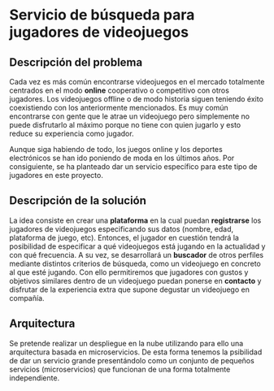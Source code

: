 # Servicio de búsqueda para jugadores de videojuegos

## Descripción del problema

Cada vez es más común encontrarse videojuegos en el mercado totalmente centrados
en el modo **online** cooperativo o competitivo con otros jugadores. Los videojuegos
offline o de modo historia siguen teniendo éxito coexistiendo con los
anteriormente mencionados. Es muy común encontrarse con gente que le atrae un
videojuego pero simplemente no puede disfrutarlo al máximo porque no tiene con
quien jugarlo y esto reduce su experiencia como jugador.

Aunque siga habiendo de todo, los juegos online y los deportes
electrónicos se han ido poniendo de moda en los últimos años. Por consiguiente,
se ha planteado dar un servicio específico para este tipo de jugadores en este
proyecto.

## Descripción de la solución

La idea consiste en crear una **plataforma** en la cual puedan **registrarse** los
jugadores de videojuegos especificando sus datos (nombre, edad, plataforma de juego, etc).
Entonces, el jugador en cuestión tendrá la posibilidad de especificar a qué videojuegos
está jugando en la actualidad y con qué frecuencia. A su vez, se desarrollará un
**buscador** de otros perfiles mediante distintos criterios de búsqueda, como un
videojuego en concreto al que esté jugando. Con ello permitiremos que jugadores
con gustos y objetivos similares dentro de un videojuego puedan ponerse en **contacto**
y disfrutar de la experiencia extra que supone degustar un videojuego en compañía.

## Arquitectura

Se pretende realizar un despliegue en la nube utilizando para ello una arquitectura basada en
microservicios. De esta forma tenemos la psibilidad de dar un servicio grande
presentándolo como un conjunto de pequeños servicios (microservicios) que funcionan
de una forma totalmente independiente.
